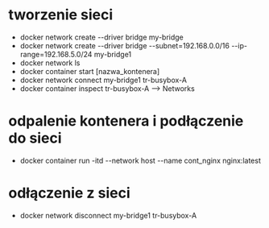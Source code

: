 # tworzenie sieci

- docker network create --driver bridge my-bridge
- docker network create --driver bridge --subnet=192.168.0.0/16 --ip-range=192.168.5.0/24 my-bridge1
- docker network ls
- docker container start [nazwa_kontenera]
- docker network connect my-bridge1 tr-busybox-A
- docker container inspect tr-busybox-A --> Networks

# odpalenie kontenera i podłączenie do sieci

- docker container run -itd --network host --name cont_nginx nginx:latest

# odłączenie z sieci

- docker network disconnect my-bridge1 tr-busybox-A